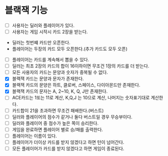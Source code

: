 # 블랙잭 기능

- [ ] 사용자는 딜러와 플레이어가 있다.
- [ ] 사용자는 게임 시작시 카드 2장을 받는다.
 - 딜러는 첫번쨰 카드만 오픈한다.
 - 플레이어는 두장의 카드 모두 오픈한다.(추가 카드도 모두 오픈)
- [ ] 플레이어는 카드를 계속해서 뽑을 수 있다.
- [ ] 딜러는 최초 2장의 카드의 합이 16이하이면 무조건 1장의 카드를 더 받는다.
- [ ] 모든 사용자의 카드는 문양과 숫자가 중복될 수 없다.
- [x] 블랙잭 카드는 문양과 문자가 존재한다.
- [x] 블랙잭 카드의 문양은 하트, 클로버, 스페이스, 다이아몬드만 존재한다.
- [x] 블랙잭 카드의 문자는 A, 2~10, K, Q, J만 존재한다.
- [ ] ACE카드는 1또는 11로 계산, K,Q,J 는 10으로 계산, 나머지는 숫자표기대로 계산한다.
- [ ] 카드합이 21을 초과하면 무조건 패배한다.(버스트)
- [ ] 딜러와 플레이어의 점수가 같거나 둘다 버스트일 경우 무승부이다.
- [ ] 딜러와 플레이어 중 점수가 높은 쪽이 승리한다.
- [ ] 게임을 완료하면 플레이어 별로 승/패를 출력한다.
- [ ] 플레이어는 이름이 있다.
- [ ] 플레이어가 더이상 카드를 받지 않겠다고 하면 턴이 넘어간다.
- [ ] 모든 플레이어가 카드를 받지 않겠다고 하면 게임이 종료된다.

